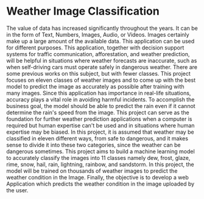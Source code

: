 # Weather Image Classification

The value of data has increased significantly throughout the years. It can be in the form of Text, Numbers, Images, Audio, or Videos. Images certainly make up a large amount of the available data. This application can be used for different purposes. This application, together with decision support systems for traffic communication, afforestation, and weather prediction, will be helpful in situations where weather forecasts are inaccurate, such as when self-driving cars must operate safely in dangerous weather. 
There are some previous works on this subject, but with fewer classes. This project focuses on eleven classes of weather images and to come up with the best model to predict the image as accurately as possible after training with many images. Since this application has importance in real-life situations, accuracy plays a vital role in avoiding harmful incidents. To accomplish the business goal, the model should be able to predict the rain even if it cannot determine the rain's speed from the image. This project can serve as the foundation for further weather prediction applications when a computer is required but human expertise can't be used and in situations where human expertise may be biased. In this project, it is assumed that weather may be classified in eleven different ways, from safe to dangerous, and it makes sense to divide it into these two categories, since the weather can be dangerous sometimes.
This project aims to build a machine learning model to accurately classify the images into 11 classes namely dew, frost, glaze, rime, snow, hail, rain, lightning, rainbow, and sandstorm. In this project, the model will be trained on thousands of weather images to predict the weather condition in the Image. Finally, the objective is to develop a web Application which predicts the weather condition in the image uploaded by the user.
